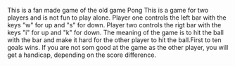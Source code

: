 This is a fan made game of the old game Pong
This is a game for two players and is not fun to play alone.
Player one controls the left bar with the keys "w" for up  and "s" for down. 
Player two controls the rigt bar with the keys "i" for up and "k" for down.
The meaning of the game is to hit the ball with the bar and make it hard for the other player to hit the ball.First to ten goals wins.
If you are not som good at the game as the other player, you will get a handicap, depending on the score difference.